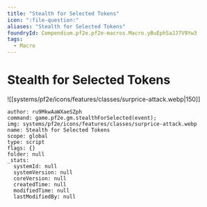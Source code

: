 ```yaml
---
title: "Stealth for Selected Tokens"
icon: ":file-question:"
aliases: "Stealth for Selected Tokens"
foundryId: Compendium.pf2e.pf2e-macros.Macro.yBuEphSaJJ7V9Yw3
tags:
  - Macro
---
```


# Stealth for Selected Tokens
![[systems/pf2e/icons/features/classes/surprice-attack.webp|150]]

```Macro
author: ru9MkwAaWXaeSZph
command: game.pf2e.gm.stealthForSelected(event);
img: systems/pf2e/icons/features/classes/surprice-attack.webp
name: Stealth for Selected Tokens
scope: global
type: script
flags: {}
folder: null
_stats:
  systemId: null
  systemVersion: null
  coreVersion: null
  createdTime: null
  modifiedTime: null
  lastModifiedBy: null
```
